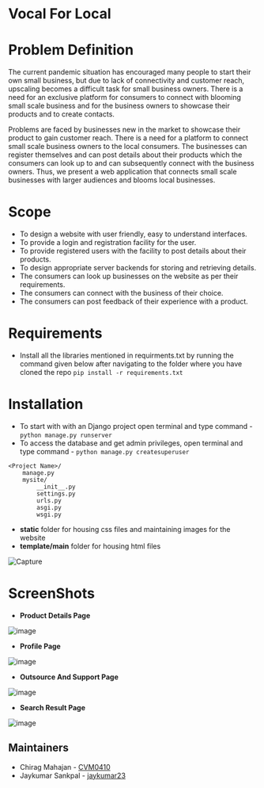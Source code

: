 # Vocal For Local 

# Problem Definition
The current pandemic situation has encouraged many people to start their own small business, but due to lack of connectivity and customer reach, upscaling becomes a difficult task for small business owners.
There is a need for an exclusive platform for consumers to connect with blooming small scale business and for the business owners to showcase their products and to create contacts.

Problems are faced by businesses new in the market to showcase their product to gain customer reach.
There is a need for a platform to connect small scale business owners to the local consumers. The businesses can register themselves and can post details about their products which the consumers can look up to and can subsequently connect with the business owners.
Thus, we present a web application that connects small scale businesses with larger audiences and blooms local businesses.

# Scope
* To design a website with user friendly, easy to understand interfaces.
* To provide a login and registration facility for the user.
* To provide registered users with the facility to post details about their products.
* To design appropriate server backends for storing and retrieving details. 
* The consumers can look up businesses on the website as per their requirements.
* The consumers can connect with the business of their choice.
* The consumers can post feedback of their experience with a product.

# Requirements
* Install all the libraries mentioned in requirments.txt by running the command given below after navigating to the folder where you have cloned the repo
``` pip install -r requirements.txt ```

# Installation
* To start with with an Django project open terminal and type command - ``` python manage.py runserver ```
* To access the database and get admin privileges, open terminal and type command - ``` python manage.py createsuperuser ```

```
<Project Name>/
    manage.py
    mysite/
        __init__.py
        settings.py
        urls.py
        asgi.py
        wsgi.py
```

* **static** folder for housing css files and maintaining images for the website
* **template/main** folder for housing html files


![Capture](https://user-images.githubusercontent.com/69159108/116813110-cfbe3200-ab6f-11eb-95c3-e5826c8b6284.PNG)

# ScreenShots


* **Product Details Page**

![image](https://i.imgur.com/NBvxzYv.png)

* **Profile Page**

![image](https://i.imgur.com/Xhu375C.png)

* **Outsource And Support Page**

![image](https://i.imgur.com/bqxkIqv.png)

* **Search Result Page**

![image](https://i.imgur.com/chNtdK2.png)

## Maintainers
* Chirag Mahajan - [CVM0410](https://github.com/CVM0410)
* Jaykumar Sankpal - [jaykumar23](https://github.com/jaykumar23)
